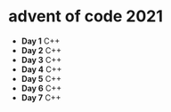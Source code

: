 # advent of code 2021
* **Day 1** C++
* **Day 2** C++
* **Day 3** C++
* **Day 4** C++
* **Day 5** C++
* **Day 6** C++
* **Day 7** C++
